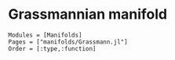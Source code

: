# Grassmannian manifold

```@autodocs
Modules = [Manifolds]
Pages = ["manifolds/Grassmann.jl"]
Order = [:type,:function]
```
